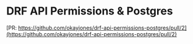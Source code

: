 # DRF API Permissions & Postgres

[PR: https://github.com/okayjones/drf-api-permissions-postgres/pull/2](https://github.com/okayjones/drf-api-permissions-postgres/pull/2)
